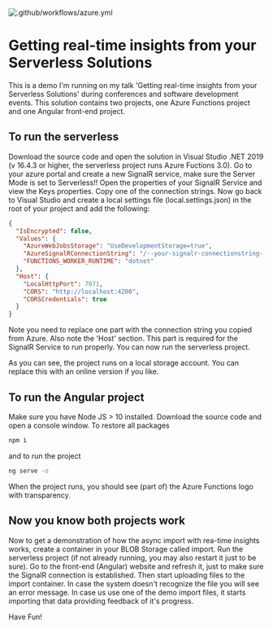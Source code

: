 ![.github/workflows/azure.yml](https://github.com/nikneem/serverless-realtime-import/workflows/.github/workflows/azure.yml/badge.svg)
# Getting real-time insights from your Serverless Solutions

This is a demo I'm running on my talk 'Getting real-time insights from your Serverless Solutions' during conferences and software development events. This solution contains two projects, one Azure Functions project and one Angular front-end project.

## To run the serverless

Download the source code and open the solution in Visual Studio .NET 2019 (v 16.4.3 or higher, the serverless project runs Azure Fuctions 3.0). Go to your azure portal and create a new SignalR service, make sure the Server Mode is set to Serverless!! Open the properties of your SignalR Service and view the Keys properties. Copy one of the connection strings. Now go back to Visual Studio and create a local settings file (local.settings.json) in the root of your project and add the following:

```json
{
  "IsEncrypted": false,
  "Values": {
    "AzureWebJobsStorage": "UseDevelopmentStorage=true",
    "AzureSignalRConnectionString": "/--your-signalr-connectionstring--/",
    "FUNCTIONS_WORKER_RUNTIME": "dotnet"
  },
  "Host": {
    "LocalHttpPort": 7071,
    "CORS": "http://localhost:4200",
    "CORSCredentials": true
  }
}
```

Note you need to replace one part with the connection string you copied from Azure. Also note the 'Host' section. This part is required for the SignalR Service to run properly. You can now run the serverless project.

As you can see, the project runs on a local storage account. You can replace this with an online version if you like.

## To run the Angular project

Make sure you have Node JS > 10 installed. Download the source code and open
a console window.
To restore all packages

```bash
npm i
```

and to run the project

```bash
ng serve -o
```

When the project runs, you should see (part of) the Azure Functions logo with transparency.

## Now you know both projects work

Now to get a demonstration of how the async import with rea-time insights works, create a container in your BLOB Storage called import.
Run the serverless project (if not already running, you may also restart it just to be sure). Go to the front-end (Angular) website and refresh it, just to make sure the SignalR connection is established. Then start uploading files to the import container. In case the system doesn't recognize the file you will see an error message. In case us use one of the demo import files, it starts importing that data providing feedback of it's progress.

Have Fun!

